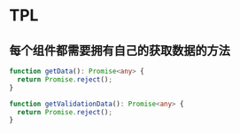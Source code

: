 # TPL

## 每个组件都需要拥有自己的获取数据的方法

```typescript
function getData(): Promise<any> {
  return Promise.reject();
}

function getValidationData(): Promise<any> {
  return Promise.reject();
}
```
